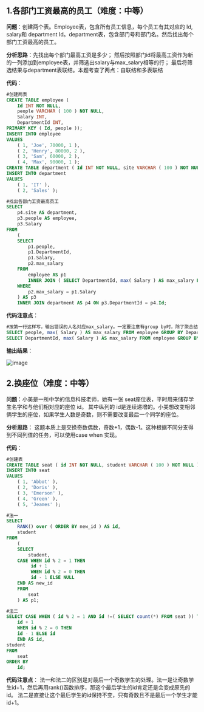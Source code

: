 ## 1.各部门工资最高的员工（难度：中等）
**问题**：创建两个表。Employee表，包含所有员工信息，每个员工有其对应的 Id, salary和 department Id。department表，包含部门号和部门名。然后找出每个部门工资最高的员工。

**分析思路**：先找出每个部门最高工资是多少；
然后按照部门id将最高工资作为新的一列添加到employee表，并筛选出salary与max_salary相等的行；
最后将筛选结果与department表联结。本题考查了两点：自联结和多表联结

**代码**：
```sql
#创建两表
CREATE TABLE employee (
	Id INT NOT NULL,
	people VARCHAR ( 100 ) NOT NULL,
	Salary INT,
	DepartmentId INT,
PRIMARY KEY ( Id, people ));
INSERT INTO employee
VALUES
	( 1, 'Joe', 70000, 1 ),
	( 2, 'Henry', 80000, 2 ),
	( 3, 'Sam', 60000, 2 ),
	( 4, 'Max', 90000, 1 );
CREATE TABLE department ( Id INT NOT NULL, site VARCHAR ( 100 ) NOT NULL );
INSERT INTO department
VALUES
	( 1, 'IT' ),
	( 2, 'Sales' );
```
``` sql
#找出各部门工资最高员工
SELECT
	p4.site AS department,
	p3.people AS employee,
	p3.Salary 
FROM
	(
	SELECT
		p1.people,
		p1.DepartmentId,
		p1.Salary,
		p2.max_salary 
	FROM
		employee AS p1
		INNER JOIN ( SELECT DepartmentId, max( Salary ) AS max_salary FROM employee GROUP BY DepartmentId ) AS p2 ON p2.DepartmentId = p1.DepartmentId 
	WHERE
		p2.max_salary = p1.Salary 
	) AS p3
	INNER JOIN department AS p4 ON p3.DepartmentId = p4.Id;
```
**代码注意点**：
``` sql
#按第一行这样写，输出错误的人名对应max_salary。一定要注意有group by时，除了聚合结果，group by子句和select子句的变量要一样。
SELECT people, max( Salary ) AS max_salary FROM employee GROUP BY DepartmentId
SELECT DepartmentId, max( Salary ) AS max_salary FROM employee GROUP BY DepartmentId
```
**输出结果**：

![image](https://user-images.githubusercontent.com/83053244/192179907-bf6fa58b-af1d-4839-826c-fa35d5d17e3e.png)

## 2.换座位（难度：中等）
**问题**：小美是一所中学的信息科技老师，她有一张 seat座位表，平时用来储存学生名字和与他们相对应的座位 id。
其中纵列的 id是连续递增的。小美想改变相邻俩学生的座位，如果学生人数是奇数，则不需要改变最后一个同学的座位。

**分析思路**：
这题本质上是交换奇数偶数，奇数+1，偶数-1。这种根据不同分支得到不同列值的任务，可以使用case when 实现。

**代码**：
```sql
#创建表
CREATE TABLE seat ( id INT NOT NULL, student VARCHAR ( 100 ) NOT NULL );
INSERT INTO seat
VALUES
	( 1, 'Abbot' ),
	( 2, 'Doris' ),
	( 3, 'Emerson' ),
	( 4, 'Green' ),
	( 5, 'Jeames' );
```
```sql
#法一
SELECT
	RANK() over ( ORDER BY new_id ) AS id,
	student 
FROM
	(
	SELECT
		student,
	CASE WHEN id % 2 = 1 THEN
	     id + 1 
	     WHEN id % 2 = 0 THEN
   	     id - 1 ELSE NULL 
	END AS new_id 
	FROM
		seat 
	) AS p1;
```
```sql
#法二
SELECT CASE WHEN ( id % 2 = 1 AND id !=( SELECT count(*) FROM seat )) THEN
	id + 1 
	WHEN id % 2 = 0 THEN
	id - 1 ELSE id 
	END AS id,
student 
FROM
	seat 
ORDER BY
	id;
```
**代码注意点**：
法一和法二的区别是对最后一个奇数学生的处理。法一是让奇数学生id+1，然后再用rank()函数排序，那这个最后学生的id肯定还是会变成原先的id。
法二是直接让这个最后学生的id保持不变，只有奇数且不是最后一个学生才能id+1。



